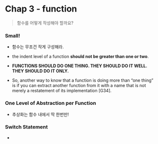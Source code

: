 # Chap 3 - function

> 함수를 어떻게 작성해야 할까요?



### Small!

- 함수는 무조건 작게 구성해라.
- the indent level of a function **should not be greater than one or two**.

- **FUNCTIONS SHOULD DO ONE THING. THEY SHOULD DO IT WELL. THEY SHOULD DO IT ONLY.**

- So, another way to know that a function is doing more than “one thing” is if you can extract another function from it with a name that is not merely a restatement of its implementation [G34].



### One Level of Abstraction per Function

- 추상화는 함수 내에서 딱 한번만!



### Switch Statement

- 